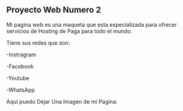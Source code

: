 ## Proyecto Web Numero 2

Mi pagina web es una maqueta  que esta especializada para ofrecer servicios de Hosting
de Paga para todo el mundo. 

Tiene sus redes que son: 

-Instragram 

-Facebook 

-Youtube 

-WhatsApp

Aqui puedo Dejar Una Imagen de mi Pagina:




